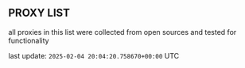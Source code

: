 ## PROXY LIST

all proxies in this list were collected from open sources and tested for functionality

last update: `2025-02-04 20:04:20.758670+00:00` UTC